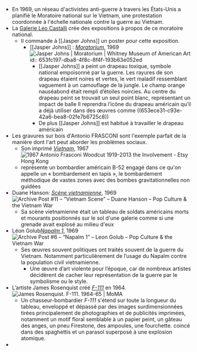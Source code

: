 - En 1969, un réseau d'activistes anti-guerre à travers les États-Unis a planifié le Moratoire national sur le Vietnam, une protestation coordonnée à l'échelle nationale contre la guerre au Vietnam.
- La [Galerie Leo Castalli](https://www.castelligallery.com/) crée des expositions à propos de ce moratoire national.
	- Il commande à [[Jasper Johns]] un poster pour cette exposition.
		- [[Jasper Johns]] : [*Moratorium*](https://whitney.org/collection/works/63180), 1969 ![Jasper Johns | Moratorium | Whitney Museum of American Art](https://whitneymedia.org/assets/artwork/63180/2020_98_cropped.jpeg)
		  id:: 653fc197-dba8-4f8c-8f4f-193b63e052ed
			- [[Jasper Johns]] a peint un drapeau toxique, symbole national empoisonné par la guerre. Les rayures de son drapeau étaient noires et vertes, le vert maladif ressemblant vaguement à un camouflage de la jungle. Le champ orange nauséabond était rempli d’étoiles noircies. Au centre du drapeau peint se trouvait un seul point blanc, représentant un impact de balle Il reprendra l’icône du drapeau américain qu’il a déjà utiliser dans des œuvres comme ((653ece31-c93e-42a6-bea8-02fe7b6725c8))
			- De plus [[Jasper Johns]] est habitué à travailler le drapeau américain
- Les gravures sur bois d'Antonio FRASCONI sont l'exemple parfait de la manière dont l'art peut aborder les problèmes sociaux.
	- Son imprimé [*Vietnam*](https://art-for-a-change.com/vietnam/vietnam.htm), 1967 ![1967 Antonio Frasconi Woodcut 1919-2013 the Involvement - Etsy Hong Kong](https://i.etsystatic.com/13196112/r/il/5e79ec/3603607150/il_570xN.3603607150_1fov.jpg)
	- représente un bombardier américain B-52 engagé dans ce qu'on appelle un « bombardement en tapis », le bombardement méthodique de vastes zones avec des bombes gravitationnelles non guidées
- Duane Hanson: [*Scène vietnamienne*](https://hist4166archiveproject.wordpress.com/archive-post-11/), 1969 ![Archive Post #11 – “Vietnam Scene” – Duane Hanson – Pop Culture & the  Vietnam War](https://hist4166archiveproject.files.wordpress.com/2017/03/vietnan-scene.jpg?w=640)
	- Sa scène vietnamienne était un tableau de soldats américains morts et mourants positionnés sur le sol d'une galerie comme si une grenade avait explosé au milieu d'eux
- Léon Golub[*Napalm 1,*](https://hist4166archiveproject.wordpress.com/archive-post-6/) 1969 ![Archive Post #6 – “Napalm 1” – Leon Golub – Pop Culture & the Vietnam War](https://hist4166archiveproject.files.wordpress.com/2017/03/napalm.jpg)
	- Ses œuvres souvent politiques ont traités souvent de la guerre du Vietnam. Notamment particulièrement de l’usage du Napalm contre la population civil vietnamienne.
		- Une œuvre d’art  violente pour l’époque, car de nombreux artistes décidèrent de cacher leur représentation de la guerre par le symbolisme ou le style.
- L’artiste James Rosenquist créé [*F-111*](https://www.moma.org/collection/works/79805) en 1964. ![James Rosenquist. F-111. 1964-65 | MoMA](https://www.moma.org/media/W1siZiIsIjIzNzgzOCJdLFsicCIsImNvbnZlcnQiLCItcXVhbGl0eSA5MCAtcmVzaXplIDIwMDB4MjAwMFx1MDAzZSJdXQ.jpg?sha=f5057848043f35f2)
	- Un chasseur-bombardier *F-111* s'étend sur toute la longueur du tableau, enveloppé et dépassé par des images surdimensionnées tirées principalement de photographies et de publicités imprimées, notamment un motif floral semblable à un papier peint, un gâteau des anges, un pneu Firestone, des ampoules, une fourchette. coincé dans des spaghettis et un parasol superposé à une explosion atomique.
-